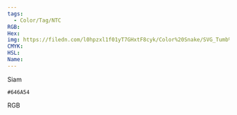 ```yaml
---
tags:
  - Color/Tag/NTC
RGB:
Hex:
img: https://filedn.com/l0hpzxl1f01yT7GHxtF8cyk/Color%20Snake/SVG_Tumb%20Mass%20No%20Name/646A54.svg
CMYK:
HSL:
Name:
---
```

Siam
```palette
#646A54
```
RGB
